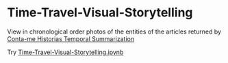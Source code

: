 # Time-Travel-Visual-Storytelling


View in chronological order photos of the entities of the articles returned by [Conta-me Historias Temporal Summarization](https://github.com/LIAAD/TemporalSummarizationFramework)


Try [Time-Travel-Visual-Storytelling.ipynb](https://nbviewer.jupyter.org/github/nunokisc/Time-Travel-Visual-Storytelling/blob/master/Time-Travel-Visual-Storytelling.ipynb)
